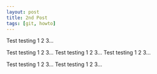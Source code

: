 ```yaml
---
layout: post
title: 2nd Post
tags: [git, howto]
---
```


Test testing 1 2 3...

Test testing 1 2 3...
Test testing 1 2 3...
Test testing 1 2 3...
<!--more-->
Test testing 1 2 3...
Test testing 1 2 3...
